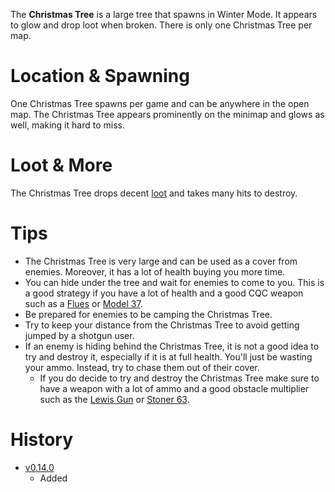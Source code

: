 <Event />

The **Christmas Tree** is a large tree that spawns in Winter Mode. It appears to glow and drop loot when broken. There is only one Christmas Tree per map.

# Location & Spawning

One Christmas Tree spawns per game and can be anywhere in the open map. The Christmas Tree appears prominently on the minimap and glows as well, making it hard to miss.

# Loot & More

The Christmas Tree drops decent [loot](/loot#christmas_tree) and takes many hits to destroy.

# Tips

- The Christmas Tree is very large and can be used as a cover from enemies. Moreover, it has a lot of health buying you more time.
- You can hide under the tree and wait for enemies to come to you. This is a good strategy if you have a lot of health and a good CQC weapon such as a [Flues](/weapons/guns/flues) or [Model 37](/weapons/guns/model_37).
- Be prepared for enemies to be camping the Christmas Tree.
- Try to keep your distance from the Christmas Tree to avoid getting jumped by a shotgun user.
- If an enemy is hiding behind the Christmas Tree, it is not a good idea to try and destroy it, especially if it is at full health. You'll just be wasting your ammo. Instead, try to chase them out of their cover.
  - If you do decide to try and destroy the Christmas Tree make sure to have a weapon with a lot of ammo and a good obstacle multiplier such as the [Lewis Gun](/weapons/guns/lewis_gun) or [Stoner 63](/weapons/guns/stoner_63).

# History

- [v0.14.0](https://github.com/HasangerGames/suroi/releases/tag/v0.14.0)
  - Added
